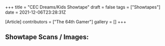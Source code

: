 +++
title = "CEC Dreams/Kids Showtape"
draft = false
tags = ["Showtapes"]
date = 2021-12-06T23:28:31Z

[Article]
contributors = ["The 64th Gamer"]
gallery = []
+++
<h2>Showtape Scans / Images:</h2>
